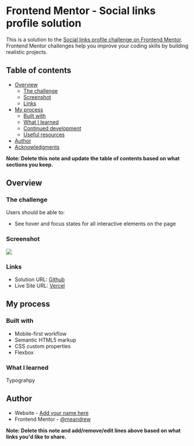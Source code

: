 # Frontend Mentor - Social links profile solution

This is a solution to the [Social links profile challenge on Frontend Mentor](https://www.frontendmentor.io/challenges/social-links-profile-UG32l9m6dQ). Frontend Mentor challenges help you improve your coding skills by building realistic projects.

## Table of contents

- [Overview](#overview)
  - [The challenge](#the-challenge)
  - [Screenshot](#screenshot)
  - [Links](#links)
- [My process](#my-process)
  - [Built with](#built-with)
  - [What I learned](#what-i-learned)
  - [Continued development](#continued-development)
  - [Useful resources](#useful-resources)
- [Author](#author)
- [Acknowledgments](#acknowledgments)

**Note: Delete this note and update the table of contents based on what sections you keep.**

## Overview

### The challenge

Users should be able to:

- See hover and focus states for all interactive elements on the page

### Screenshot

![](images/result.png)

### Links

- Solution URL: [Github](https://github.com/meandrewaprianto/social-links-profile)
- Live Site URL: [Vercel](https://social-links-profile-git-main-meandrewapriantos-projects.vercel.app/)

## My process

### Built with

- Mobile-first workflow
- Semantic HTML5 markup
- CSS custom properties
- Flexbox

### What I learned

Typograhpy

## Author

- Website - [Add your name here](https://www.your-site.com)
- Frontend Mentor - [@meandrew](https://www.frontendmentor.io/profile/meandrewaprianto)

**Note: Delete this note and add/remove/edit lines above based on what links you'd like to share.**
